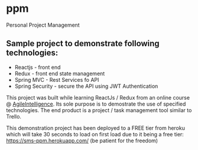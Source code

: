 # ppm 
Personal Project Management 
## Sample project to demonstrate following technologies:  
* Reactjs - front end 
* Redux - front end state management  
* Spring MVC - Rest Services fo API
* Spring Security - secure the API using JWT Authentication  

This project was built while learning ReactJs / Redux  from an online course @ [AgileIntelligence](https://www.udemy.com/full-stack-project-spring-boot-20-react-redux/). Its sole purpose is to demostrate the use of specified technologies. The end product is a project / task management tool similar to Trello.   

This demonstration project has been deployed to a FREE tier from heroku which will take 30 seconds to load on first load due to it being a free tier: https://sms-ppm.herokuapp.com/  (be patient for the freedom)   


